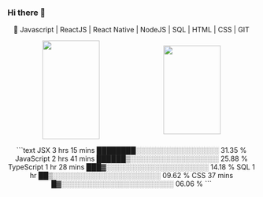### Hi there 👋
<p 
  align="center" 
  width="100%"
>
🚀 Javascript | ReactJS | React Native | NodeJS | SQL | HTML | CSS | GIT
</p>

<p align="center">
  <img 
       width="48%" 
       min-width="420px" 
       height="200px" 
       align="center" 
       src="https://github-readme-stats.vercel.app/api?username=cnogueira1&show_icons=true&theme=radical&text_color=eee&title_color=0ff&icon_color=0ff&bg_color=000&cache_seconds=2500&hide_border=true" 
   />
  <img 
       width="48%" 
       min-width="420px" 
       height="180px" 
       align="center" 
       src="https://github-readme-stats.vercel.app/api/top-langs/?username=cnogueira1&layout=compact" 
   />
</p>
<p align="center" width="48%" >
<!--START_SECTION:waka-->
```text
JSX          3 hrs 15 mins   ████████░░░░░░░░░░░░░░░░░   31.35 % 
JavaScript   2 hrs 41 mins   ██████▒░░░░░░░░░░░░░░░░░░   25.88 % 
TypeScript   1 hr 28 mins    ███▓░░░░░░░░░░░░░░░░░░░░░   14.18 % 
SQL          1 hr            ██▒░░░░░░░░░░░░░░░░░░░░░░   09.62 % 
CSS          37 mins         █▓░░░░░░░░░░░░░░░░░░░░░░░   06.06 % 
```
<!--END_SECTION:waka-->
</p>
<!--
**cnogueira1/cnogueira1** is a ✨ _special_ ✨ repository because its `README.md` (this file) appears on your GitHub profile.

Here are some ideas to get you started:

- 🔭 I’m currently working on ...
- 🌱 I’m currently learning ...
- 👯 I’m looking to collaborate on ...
- 🤔 I’m looking for help with ...
- 💬 Ask me about ...
- 📫 How to reach me: ...
- 😄 Pronouns: ...
- ⚡ Fun fact: ...
-->
